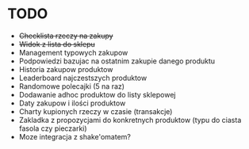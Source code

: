 # TODO

- ~~Checklista rzeczy na zakupy~~
- ~~Widok z lista do sklepu~~
- Management typowych zakupow
- Podpowiedzi bazujac na ostatnim zakupie danego produktu
- Historia zakupow produktow
- Leaderboard najczestszych produktow
- Randomowe polecajki (5 na raz)
- Dodawanie adhoc produktow do listy sklepowej
- Daty zakupow i ilości produktow
- Charty kupionych rzeczy w czasie (transakcje)
- Zakladka z propozycjami do konkretnych produktow (typu do ciasta fasola czy pieczarki)
- Moze integracja z shake'omatem?
